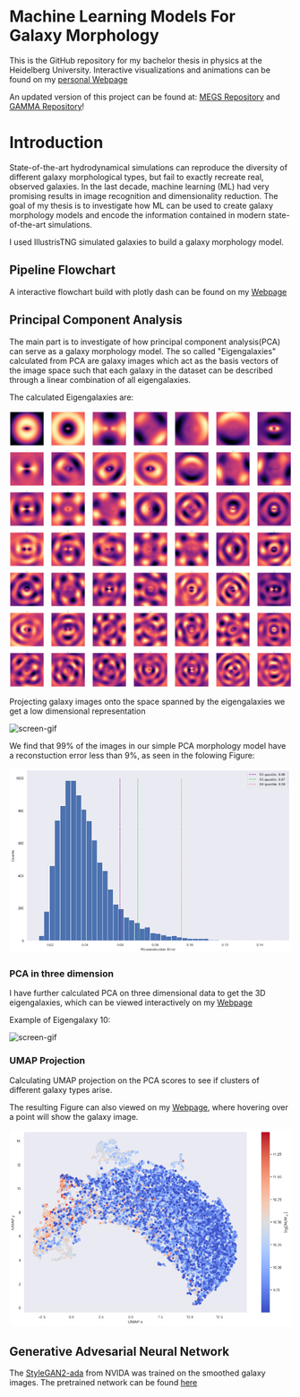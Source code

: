 # Machine Learning Models For Galaxy Morphology

This is the GitHub repository for my bachelor thesis in physics at the Heidelberg University. Interactive visualizations and animations can be found on my [personal  Webpage](https://www.cakir-ufuk.de/bachelor-thesis)

An updated version of this project can be found at: [MEGS Repository](https://github.com/ufuk-cakir/MEGS) and [GAMMA Repository](https://github.com/ufuk-cakir/GAMMA)!

# Introduction
State-of-the-art hydrodynamical simulations can reproduce the diversity of different galaxy morphological types, but fail to exactly recreate real, observed galaxies.
In the last decade, machine learning (ML) had very promising results in image recognition and dimensionality reduction.
The goal of my thesis is to investigate how ML can be used to create galaxy morphology models and encode the information contained in modern state-of-the-art simulations.

I used IllustrisTNG simulated galaxies to build a galaxy morphology model.


## Pipeline Flowchart
A interactive flowchart build with plotly dash can be found on my [Webpage](https://www.cakir-ufuk.de/bachelor-thesis)


## Principal Component Analysis
The main part is to investigate of how principal component analysis(PCA) can serve as a galaxy morphology model. The so called "Eigengalaxies" calculated from PCA are galaxy images which act as the basis vectors of the image space such that each galaxy in the dataset can be described through a linear combination of all eigengalaxies.

The calculated Eigengalaxies are:

![Eigengalaxies 2D](results/plots/50Eigengalaxies.png)

Projecting galaxy images onto the space spanned by the eigengalaxies we get a low dimensional representation

![screen-gif](results/animations/5237.gif)

We find that 99% of the images in our simple PCA morphology model have a reconstuction error less than 9%, as seen in the folowing Figure:

![rec error](results/plots/reconstruction_error_histogram.png)

### PCA in three dimension

I have further calculated PCA on three dimensional data to get the 3D eigengalaxies, which can be viewed interactively on my [Webpage](https://www.cakir-ufuk.de/bachelor-thesis)

Example of Eigengalaxy 10:

![screen-gif](results/animations/eigen_10.gif)

### UMAP Projection
Calculating UMAP projection on the PCA scores to see if clusters of different galaxy types arise.

The resulting Figure can also viewed on my [Webpage](https://www.cakir-ufuk.de/bachelor-thesis), where hovering over a point will show the galaxy image.

![Umap](results/plots/umap_plot.png)
## Generative Advesarial Neural Network
The [StyleGAN2-ada](https://github.com/NVlabs/stylegan2-ada) from NVIDA was trained on the smoothed galaxy images. The pretrained network can be found [here](https://ufuk-bachelor-thesis.s3.eu-west-2.amazonaws.com/trained-galaxy-gan.pkl) 



